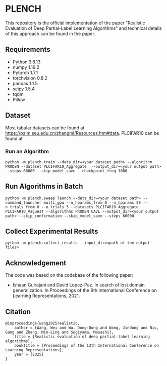# PLENCH
This repository is the official implementation of the paper "Realistic Evaluation of Deep Partial-Label Learning Algorithms" and technical details of this approach can be found in the paper. 

## Requirements
- Python 3.6.13
- numpy 1.19.2
- Pytorch 1.7.1
- torchvision 0.8.2
- pandas 1.1.5
- scipy 1.5.4
- tqdm
- Pillow

## Dataset
Most tabular datasets can be found at https://palm.seu.edu.cn/zhangml/Resources.htm#data. PLCIFAR10 can be found at 

### Run an Algorithm
```
python -m plench.train --data_dir=<your dataset path> --algorithm PRODEN --dataset PLCIFAR10_Aggregate  --output_dir=<your output path> --steps 60000 --skip_model_save --checkpoint_freq 1000
```

## Run Algorithms in Batch
```
python -m plench.sweep launch --data_dir=<your dataset path> --command_launcher multi_gpu --n_hparams_from 0 --n_hparams 20 --n_trials_from 0 --n_trials 3 --datasets PLCIFAR10_Aggregate PLCIFAR10_Vaguest --algorithms PRODEN CAVL --output_dir=<your output path> --skip_confirmation --skip_model_save --steps 60000
```

## Collect Experimental Results 
```
python -m plench.collect_results --input_dir=<path of the output files>
```

## Acknowledgement
The code was based on the codebase of the following paper:

- Ishaan Gulrajani and David Lopez-Paz. In search of lost domain generalization. In Proceedings of the 9th International Conference on Learning Representations, 2021.


## Citation
```
@inproceedings{wang2025realistic,
    author = {Wang, Wei and Wu, Dong-Dong and Wang, Jindong and Niu, Gang and Zhang, Min-Ling and Sugiyama, Masashi},
    title = {Realistic evaluation of deep partial-label learning algorithms},
    booktitle = {Proceedings of the 13th International Conference on Learning Representations},
    year = {2025}
}
```


